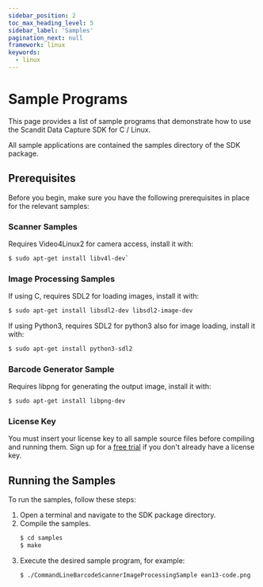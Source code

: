 ```yaml
---
sidebar_position: 2
toc_max_heading_level: 5
sidebar_label: 'Samples'
pagination_next: null
framework: linux
keywords:
  - linux
---
```


# Sample Programs

This page provides a list of sample programs that demonstrate how to use the Scandit Data Capture SDK for C / Linux.

All sample applications are contained the samples directory of the SDK package.

## Prerequisites

Before you begin, make sure you have the following prerequisites in place for the relevant samples:

### Scanner Samples

Requires Video4Linux2 for camera access, install it with:
 
```bash
$ sudo apt-get install libv4l-dev`
```
    
### Image Processing Samples

If using C, requires SDL2 for loading images, install it with:

```bash
$ sudo apt-get install libsdl2-dev libsdl2-image-dev
```

If using Python3, requires SDL2 for python3 also for image loading, install it with:

```bash
$ sudo apt-get install python3-sdl2
```

### Barcode Generator Sample

Requires libpng for generating the output image, install it with:

```bash
$ sudo apt-get install libpng-dev
```

### License Key

You must insert your license key to all sample source files before compiling and running them. Sign up for a [free trial](https://www.scandit.com/trial/) if you don't already have a license key.

## Running the Samples

To run the samples, follow these steps:

1. Open a terminal and navigate to the SDK package directory.
2. Compile the samples.
    ```bash
    $ cd samples
    $ make
    ```
3. Execute the desired sample program, for example:
    ```bash
    $ ./CommandLineBarcodeScannerImageProcessingSample ean13-code.png
    ```

